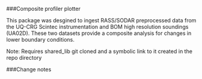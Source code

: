 ###Composite profiler plotter

This package was desgined to ingest RASS/SODAR preprocessed data from the UQ-CRG Scintec instrumentation and BOM high resolution soundings (UA02D).
These two datasets provide a composite analysis for changes in lower boundary conditions.

Note: Requires shared_lib git cloned and a symbolic link to it created in the repo directory

###Change notes


